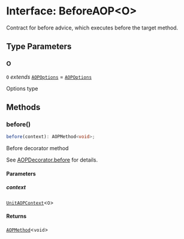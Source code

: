 # Interface: BeforeAOP\<O\>

Contract for before advice, which executes before the target method.

## Type Parameters

### O

`O` *extends* [`AOPOptions`](AOPOptions.md) = [`AOPOptions`](AOPOptions.md)

Options type

## Methods

### before()

```ts
before(context): AOPMethod<void>;
```

Before decorator method

See [AOPDecorator.before](../classes/AOPDecorator.md#before-2) for details.

#### Parameters

##### context

[`UnitAOPContext`](../type-aliases/UnitAOPContext.md)\<`O`\>

#### Returns

[`AOPMethod`](../type-aliases/AOPMethod.md)\<`void`\>

